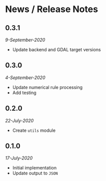 # News / Release Notes

## 0.3.1

*9-September-2020*

* Update backend and GDAL target versions

## 0.3.0

*4-September-2020*

* Update numerical rule processing
* Add testing

## 0.2.0

*22-July-2020*

* Create `utils` module

## 0.1.0

*17-July-2020*

* Initial implementation
* Update output to `JSON`
